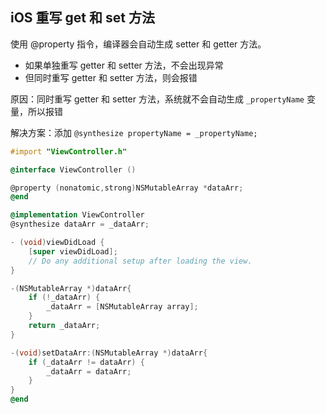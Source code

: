 ## iOS 重写 get 和 set 方法

使用 @property 指令，编译器会自动生成 setter 和 getter 方法。

- 如果单独重写 getter 和 setter 方法，不会出现异常
- 但同时重写 getter 和 setter 方法，则会报错

原因：同时重写 getter 和 setter 方法，系统就不会自动生成 `_propertyName` 变量，所以报错

解决方案：添加 `@synthesize propertyName = _propertyName;`

```objective-c
#import "ViewController.h"

@interface ViewController ()

@property (nonatomic,strong)NSMutableArray *dataArr;
@end

@implementation ViewController
@synthesize dataArr = _dataArr;

- (void)viewDidLoad {
    [super viewDidLoad];
    // Do any additional setup after loading the view.
}

-(NSMutableArray *)dataArr{
    if (!_dataArr) {
        _dataArr = [NSMutableArray array];
    }
    return _dataArr;
}

-(void)setDataArr:(NSMutableArray *)dataArr{
    if (_dataArr != dataArr) {
        _dataArr = dataArr;
    }
}
@end
```

